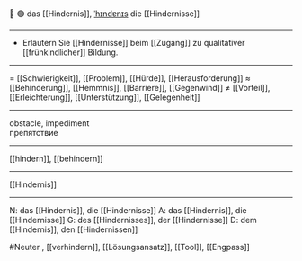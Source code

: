 🚧 🟢 das [[Hindernis]], [ˈhɪndɐnɪs](https://youglish.com/pronounce/Hindernis/german)
die [[Hindernisse]]

---
- Erläutern Sie [[Hindernisse]] beim [[Zugang]] zu qualitativer [[frühkindlicher]] Bildung.

---
= [[Schwierigkeit]], [[Problem]], [[Hürde]], [[Herausforderung]]
≈ [[Behinderung]], [[Hemmnis]], [[Barriere]],  [[Gegenwind]]
≠ [[Vorteil]], [[Erleichterung]], [[Unterstützung]], [[Gelegenheit]]

---
obstacle, impediment  
препятствие

---
[[hindern]], [[behindern]]

---
[[Hindernis]]


---
N: das [[Hindernis]], die [[Hindernisse]]
A: das [[Hindernis]], die [[Hindernisse]]
G: des [[Hindernisses]], der [[Hindernisse]]
D: dem [[Hindernis]], den [[Hindernissen]]


#Neuter , [[verhindern]], [[Lösungsansatz]], [[Tool]], [[Engpass]]
